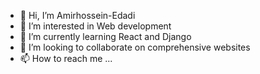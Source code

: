 - 👋 Hi, I’m Amirhossein-Edadi
- 👀 I’m interested in Web development
- 🌱 I’m currently learning React and Django
- 💞️ I’m looking to collaborate on comprehensive websites
- 📫 How to reach me ...

<!---
Amirhossein-code/Amirhossein-code is a ✨ special ✨ repository because its `README.md` (this file) appears on your GitHub profile.
You can click the Preview link to take a look at your changes.
--->
